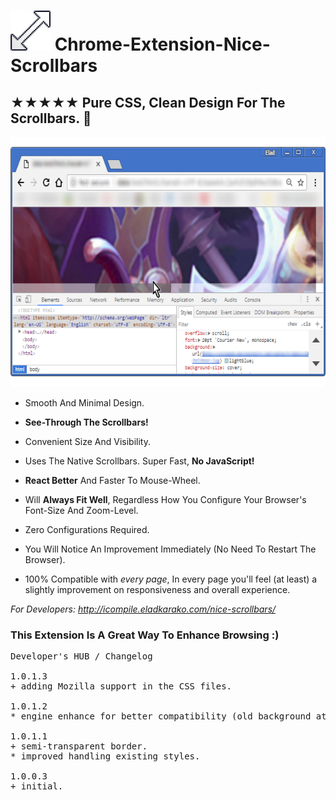 <h1><img src="resources/icon.png" height="64" width="64"/> Chrome-Extension-Nice-Scrollbars</h1>

<h2>★★★★★ Pure CSS, Clean Design For The Scrollbars. 👔︎</h2>

<img height="400" width="640" src="resources/screenshot_1.png"/>

- Smooth And Minimal Design.

- <strong>See-Through The Scrollbars!</strong>
- Convenient Size And Visibility.
- Uses The Native Scrollbars. Super Fast, <strong>No JavaScript!</strong>
- <strong>React Better</strong> And Faster To Mouse-Wheel.
- Will <strong>Always Fit Well</strong>, Regardless How You Configure Your Browser's Font-Size And Zoom-Level.

- Zero Configurations Required.
- You Will Notice An Improvement Immediately (No Need To Restart The Browser).
- 100% Compatible with *every page*, In every page you'll feel (at least) a slightly improvement on responsiveness and overall experience.

<em>For Developers: <a href="http://icompile.eladkarako.com/nice-scrollbars/">http://icompile.eladkarako.com/nice-scrollbars/</a></em>


<h3>This Extension Is A Great Way To Enhance Browsing :)</h3>

<pre>
Developer's HUB / Changelog

1.0.1.3
+ adding Mozilla support in the CSS files.

1.0.1.2
* engine enhance for better compatibility (old background attribute overrides background-clip/background-origin) and adding unit-of-measure when needed.

1.0.1.1
+ semi-transparent border.
* improved handling existing styles.

1.0.0.3
+ initial.
</pre>

<!-- <a href="https://paypal.me/e1adkarak0"><img src="https://www.paypalobjects.com/webstatic/mktg/Logo/pp-logo-100px.png" alt="PayPal Donation"></a> -->